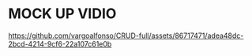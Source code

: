 # MOCK UP VIDIO

https://github.com/vargoalfonso/CRUD-full/assets/86717471/adea48dc-2bcd-4214-9cf6-22a107c61e0b

